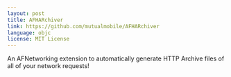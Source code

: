 ```yaml
---
layout: post
title: AFHARchiver
link: https://github.com/mutualmobile/AFHARchiver
language: objc
license: MIT License
---
```


An AFNetworking extension to automatically generate HTTP Archive files of all of your network requests!
